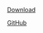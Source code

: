 <a href="https://fling.seas.upenn.edu/~gmenezes/dynamic/downloads/GChess.jar" class="btn btn-large btn-success"><i class="icon-download-alt"></i><p>Download</p></a>
<a href="https://fling.seas.upenn.edu/~gmenezes/dynamic/downloads/GChess%20v1.0.zip" class="btn btn-large btn-primary"><i class="icon-github"></i><p>GitHub</p></a>
